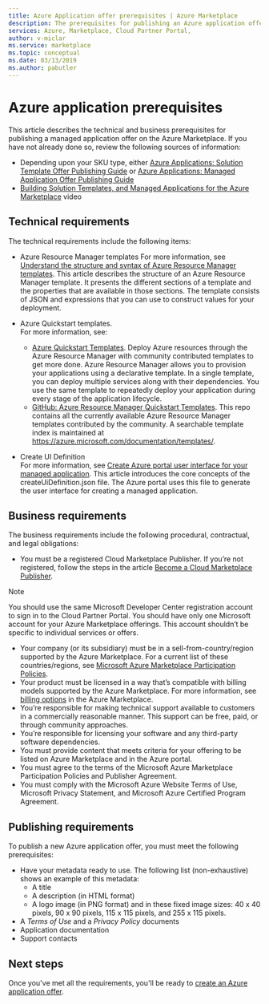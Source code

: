 ```yaml
---
title: Azure Application offer prerequisites | Azure Marketplace 
description: The prerequisites for publishing an Azure application offer on the Azure Marketplace.
services: Azure, Marketplace, Cloud Partner Portal, 
author: v-miclar
ms.service: marketplace
ms.topic: conceptual
ms.date: 03/13/2019
ms.author: pabutler
---
```


# Azure application prerequisites

This article describes the technical and business prerequisites for publishing a managed application offer on the Azure Marketplace.  If you have not already done so, review the following sources of information:
- Depending upon your SKU type, either [Azure Applications: Solution Template Offer Publishing Guide](../../marketplace-solution-templates.md) or [Azure Applications: Managed Application Offer Publishing Guide](../../marketplace-managed-apps.md)
- [Building Solution Templates, and Managed Applications for the Azure Marketplace](https://channel9.msdn.com/Events/Build/2018/BRK3603) video


## Technical requirements

The technical requirements include the following items:

*	Azure Resource Manager templates 
For more information, see  [Understand the structure and syntax of Azure Resource Manager templates](https://docs.microsoft.com/azure/azure-resource-manager/resource-group-authoring-templates). This article describes the structure of an Azure Resource Manager template. It presents the different sections of a template and the properties that are available in those sections. The template consists of JSON and expressions that you can use to construct values for your deployment. 
* Azure Quickstart templates.<br> 
For more information, see:

  * [Azure Quickstart Templates](https://azure.microsoft.com/documentation/templates/). Deploy Azure resources through the Azure Resource Manager with community contributed templates to get more done. Azure Resource Manager allows you to provision your applications using a declarative template. In a single template, you can deploy multiple services along with their dependencies. You use the same template to repeatedly deploy your application during every stage of the application lifecycle.
  * [GitHub: Azure Resource Manager Quickstart Templates](https://github.com/azure/azure-quickstart-templates). This repo contains all the currently available Azure Resource Manager templates contributed by the community. A searchable template index is maintained at https://azure.microsoft.com/documentation/templates/.
* Create UI Definition<br>
For more information, see [Create Azure portal user interface for your managed application](https://docs.microsoft.com/azure/azure-resource-manager/managed-application-createuidefinition-overview). This article introduces the core concepts of the createUiDefinition.json file. The Azure portal uses this file to generate the user interface for creating a managed application.


## Business requirements

The business requirements include the following procedural, contractual, and legal obligations:

* You must be a registered Cloud Marketplace Publisher. If you’re not registered, follow the steps in the article [Become a Cloud Marketplace Publisher](../../become-publisher.md).

>[!NOTE]
>You should use the same Microsoft Developer Center registration account to sign in to the Cloud Partner Portal. You should have only one Microsoft account for your Azure Marketplace offerings. This account shouldn’t be specific to individual services or offers.

* Your company (or its subsidiary) must be in a sell-from-country/region supported by the Azure Marketplace. For a current list of these countries/regions, see [Microsoft Azure Marketplace Participation Policies](https://azure.microsoft.com/support/legal/marketplace/participation-policies/).
* Your product must be licensed in a way that’s compatible with billing models supported by the Azure Marketplace. For more information, see [billing options](https://docs.microsoft.com/azure/marketplace/marketplace-commercial-transaction-capabilities-and-considerations) in the Azure Marketplace.
* You’re responsible for making technical support available to customers in a commercially reasonable manner. This support can be free, paid, or through community approaches.
* You’re responsible for licensing your software and any third-party software dependencies.
* You must provide content that meets criteria for your offering to be listed on Azure Marketplace and in the Azure portal.
* You must agree to the terms of the Microsoft Azure Marketplace Participation Policies and Publisher Agreement.
* You must comply with the Microsoft Azure Website Terms of Use, Microsoft Privacy Statement, and Microsoft Azure Certified Program Agreement.


## Publishing requirements

To publish a new Azure application offer, you must meet the following prerequisites:

* Have your metadata ready to use. The following list (non-exhaustive) shows an example of this metadata:
  * A title
  * A description (in HTML format)
  * A logo image (in PNG format) and in these fixed image sizes: 40 x 40 pixels, 90 x 90 pixels, 115 x 115 pixels, and 255 x 115 pixels.
* A *Terms of Use* and a *Privacy Policy* documents
* Application documentation
* Support contacts


## Next steps

Once you've met all the requirements, you'll be ready to [create an Azure application offer](./cpp-create-offer.md). 
 
